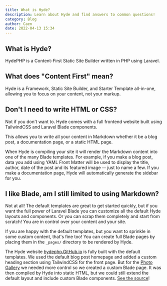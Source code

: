 ```yaml
---
title: What is Hyde?
description: Learn about Hyde and find answers to common questions!
category: Blog
author: Caen
date: 2022-04-13 15:34
---
```


## What is Hyde?

HydePHP is a Content-First Static Site Builder written in PHP using Laravel.

## What does "Content First" mean?

Hyde is a Framework, Static Site Builder, and Starter Template all-in-one, allowing you to focus on your content, not your markup.

## Don't I need to write HTML or CSS?

Not if you don't want to. Hyde comes with a full frontend website built using TailwindCSS and Laravel Blade components.

This allows you to write all your content in Markdown whether it be a blog post, a documentation page, or a static HTML page.

When Hyde is compiling your site it will render the Markdown content into one of the many Blade templates. For example, if you make a blog post, data you add using YAML Front Matter will be used to display the title, author, date of the post and its featured image -- just to name a few. If you make a documentation page, Hyde will automatically generate the sidebar for you.

## I like Blade, am I still limited to using Markdown?

Not at all! The default templates are great to get started quickly, but if you want the full power of Laravel Blade you can customize all the default Hyde layouts and components. Or you can scrap them completely and start from scratch! You are in control over your content and your site.

If you are happy with the default templates, but you want to sprinkle in some custom content, that's fine too!
You can create full Blade pages by placing them in the `_pages/` directory to be rendered by Hyde.

The Hyde website [hydephp.GitHub.io](https://hydephp.com/index.html) is fully built with the default templates.
We used the default blog post homepage and added a custom heading section using TailwindCSS for the front page.
But for the [Photo Gallery](https://hydephp.com/gallery.html) we needed more control so we created a custom Blade page. It was then compiled by Hyde into static HTML, but we could still extend the default layout and include custom Blade components. [See the source](https://github.com/hydephp/DocsCI/blob/b66d7ceccca363348472ba18702e51b3c654302a/resources/views/pages/gallery.blade.php)!